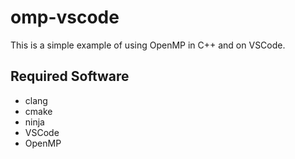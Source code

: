 # omp-vscode

This is a simple example of using OpenMP in C++ and on VSCode.

## Required Software
- clang
- cmake
- ninja
- VSCode
- OpenMP